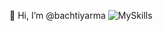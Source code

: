 👋 Hi, I’m @bachtiyarma
![MySkills](https://skillicons.dev/icons?i=java,kotlin,nodejs,figma&theme=light)

